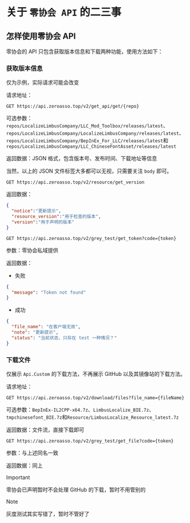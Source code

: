 # 关于 `零协会 API` 的二三事
## 怎样使用零协会 API
零协会的 API 只包含获取版本信息和下载两种功能，使用方法如下：

### 获取版本信息

仅为示例，实际请求可能会改变

请求地址：

```url
GET https://api.zeroasso.top/v2/get_api/get/{repo}
```

可选参数：`repos/LocalizeLimbusCompany/LLC_Mod_Toolbox/releases/latest`、`repos/LocalizeLimbusCompany/LocalizeLimbusCompany/releases/latest`、`repos/LocalizeLimbusCompany/BepInEx_For_LLC/releases/latest`和`repos/LocalizeLimbusCompany/LLC_ChineseFontAsset/releases/latest`

返回数据：JSON 格式，包含版本号、发布时间、下载地址等信息

当然，以上的 JSON 文件标签大多都可以无视，只需要关注 `body` 即可。



```url
GET https://api.zeroasso.top/v2/resource/get_version
```

返回数据：

```json
{
  "notice":"更新提示",
  "resource_version":"用于检查的版本",
  "version":"用于声明的版本"
}
```



```url
GET https://api.zeroasso.top/v2/grey_test/get_token?code={token}
```

参数：零协会私域提供

返回数据：

- 失败

```json
{
  "message": "Token not found"
}
```

- 成功

```json
{
  "file_name": "在客户端无效",
  "note": "更新提示",
  "status": "当前状态，只存在 test 一种情况？"
}
```



### 下载文件

仅展示 `Api.Custom` 的下载方法，不再展示 GitHub 以及其镜像站的下载方法。

请求地址：

```url
GET https://api.zeroasso.top/v2/download/files?file_name={fileName}
```

可选参数：`BepInEx-IL2CPP-x64.7z`、`LimbusLocalize_BIE.7z`、`tmpchinesefont_BIE.7z`和`Resource/LimbusLocalize_Resource_latest.7z`

返回数据：文件流，直接下载即可



```url
GET https://api.zeroasso.top/v2/grey_test/get_file?code={token}
```

参数：与上述同名一致

返回数据：同上

> [!IMPORTANT]
>
> 零协会已声明暂时不会处理 GitHub 的下载，暂时不用管别的

> [!NOTE]
>
> 灰度测试其实写错了，暂时不管好了